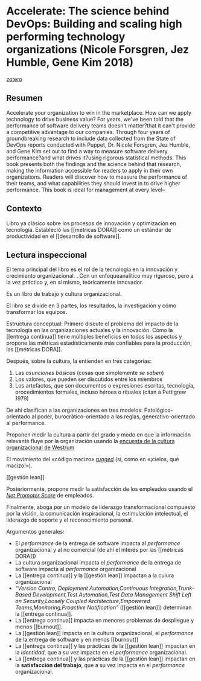 # Accelerate: The science behind DevOps: Building and scaling high performing technology organizations (Nicole Forsgren, Jez Humble, Gene Kim 2018)
[zotero](zotero://select/items/@forsgren&al2018)

## Resumen
Accelerate your organization to win in the marketplace. How can we apply technology to drive business value? For years, we've been told that the performance of software delivery teams doesn't matter?that it can't provide a competitive advantage to our companies. Through four years of groundbreaking research to include data collected from the State of DevOps reports conducted with Puppet, Dr. Nicole Forsgren, Jez Humble, and Gene Kim set out to find a way to measure software delivery performance?and what drives it?using rigorous statistical methods. This book presents both the findings and the science behind that research, making the information accessible for readers to apply in their own organizations. Readers will discover how to measure the performance of their teams, and what capabilities they should invest in to drive higher performance. This book is ideal for management at every level–

## Contexto

Libro ya clásico sobre los procesos de innovación y optimización en tecnología. Estableció las [[métricas DORA]] como un estándar de productividad en el [[desarrollo de software]].

## Lectura inspeccional

El tema principal del libro es el rol de la tecnología en la innovación y crecimiento organizacional. <!--Según el título, prefacio, epígrafe, solapa-->. Con un enfoque<!--didáctico, práctico, teórico, académico, etcétera-->analítico muy riguroso, pero a la vez práctico y, en sí mismo, teóricamente innovador.

Es un libro de <!--Física, Psicología, Divulgación, Autoayuda, Manual técnico, trabajo y cultura organizacional--> trabajo y cultura organizacional.

<!--Según la tabla de contenido, índices, apéndices-->El libro se divide en 3 partes, los resultados, la investigación y cómo transformar los equipos.

Estructura conceptual: <!--según el escaneo de páginas-->
Primero discute el problema del impacto de la tecnología en las organizaciones actuales y la innovación. Cómo la [[entrega continua]] tiene múltiples beneficios en todos los aspectos y propone las métricas estadísticamente más confiables para la producción, las [[métricas DORA]].

Después, sobre la cultura, la entienden en tres categorías:

1. Las *asunciones básicas* (cosas que simplemente *se saben*)
2. Los valores, que pueden ser discutidos entre los miembros
3. Los artefactos, que son documentos o expresiones escritas, tecnología, procedimientos formales, incluso héroes o rituales (citan a Pettigrew 1979)

De ahí clasifican a las organizaciones en tres modelos: Patológico-orientado al poder, burocrático-orientado a las reglas, generativo-orientado al performance.

Proponen medir la cultura a partir del grado y modo en que la información relevante fluye por la organización usando la [encuesta de la cultura organizacional de Westrum](https://dora.dev/capabilities/generative-organizational-culture/)

El movimiento del «código macizo» [*rugged*](https://ruggedsoftware.org/) (sí, como en «¡cielos, qué macizo!»).

[[gestión lean]]

Posteriormente, propone medir la satisfacción de los empleados usando el [*Net Promoter Score*](https://en.wikipedia.org/wiki/Net_promoter_score) de empleados.

Finalmente, aboga por un modelo de liderazgo transformacional compuesto por la visión, la comunicación inspiracional, la estimulación intelectual, el liderazgo de soporte y el reconocimiento personal.

Argumentos generales:<!--Según la lectura rápida-->

- El *performance* de la entrega de software impacta al *performance* organizacional y al no comercial (de ahí el interés por las [[métricas DORA]])
- La cultura organizacional impacta el *performance* de la entrega de software impacta al *performance* organizacional
- La [[entrega continua]] y la [[gestión lean]] impactan a la culura organizacional
- *“Version Contro, Deployment Automation,Continuous Integration,Trunk-Based Development,Test Automation,Test Data Management Shift Left on Security,Loosely Coupled Architecture,Empowered Teams,Monitoring,Proactive Notification”* ([[gestión lean]]) determinan la [[entrega continua]].
- La [[entrega continua]] impacta en menores problemas de despliegue y menos [[burnout]].
- La [[gestión lean]] impacta en la cultura organizacional, el *performance* de la entrega de software y en menos [[burnout]]
- La [[entrega continua]] y las prácticas de la [[gestión lean]] impactan en la *identidad*, que a su vez impacta en el *performance* organizacional.
- La [[entrega continua]] y las prácticas de la [[gestión lean]] impactan en la **satisfacción del trabajo**, que a su vez impacta en el *performance* organizacional.
